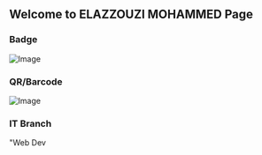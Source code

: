 ## Welcome to ELAZZOUZI MOHAMMED  Page


### Badge
![Image](badges/elazzouzimohammed.png)

### QR/Barcode
![Image](qr/qr_elazzouzimohammed.png)
### IT Branch
"Web Dev

